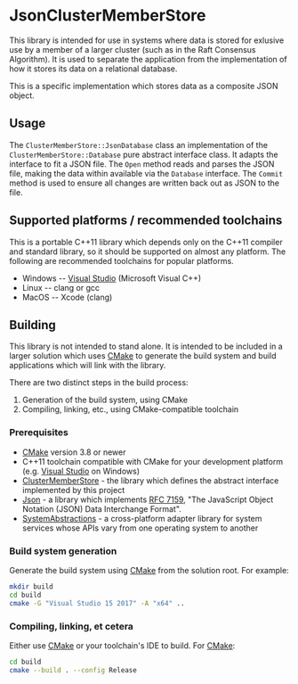 # JsonClusterMemberStore

This library is intended for use in systems where data is stored for exlusive
use by a member of a larger cluster (such as in the Raft Consensus Algorithm).
It is used to separate the application from the implementation of how it stores
its data on a relational database.

This is a specific implementation which stores data as a composite JSON object.

## Usage

The `ClusterMemberStore::JsonDatabase` class an implementation of the
`ClusterMemberStore::Database` pure abstract interface class.  It adapts the
interface to fit a JSON file.  The `Open` method reads and parses the JSON
file, making the data within available via the `Database` interface.  The
`Commit` method is used to ensure all changes are written back out as JSON to
the file.

## Supported platforms / recommended toolchains

This is a portable C++11 library which depends only on the C++11 compiler and
standard library, so it should be supported on almost any platform.  The
following are recommended toolchains for popular platforms.

* Windows -- [Visual Studio](https://www.visualstudio.com/) (Microsoft Visual
  C++)
* Linux -- clang or gcc
* MacOS -- Xcode (clang)

## Building

This library is not intended to stand alone.  It is intended to be included in
a larger solution which uses [CMake](https://cmake.org/) to generate the build
system and build applications which will link with the library.

There are two distinct steps in the build process:

1. Generation of the build system, using CMake
2. Compiling, linking, etc., using CMake-compatible toolchain

### Prerequisites

* [CMake](https://cmake.org/) version 3.8 or newer
* C++11 toolchain compatible with CMake for your development platform (e.g.
  [Visual Studio](https://www.visualstudio.com/) on Windows)
* [ClusterMemberStore](https://github.com/rhymu8354/ClusterMemberStore.git) -
  the library which defines the abstract interface implemented by this project
* [Json](https://github.com/rhymu8354/Json.git) - a library which implements
  [RFC 7159](https://tools.ietf.org/html/rfc7159), "The JavaScript Object
  Notation (JSON) Data Interchange Format".
* [SystemAbstractions](https://github.com/rhymu8354/SystemAbstractions.git) - a
  cross-platform adapter library for system services whose APIs vary from one
  operating system to another

### Build system generation

Generate the build system using [CMake](https://cmake.org/) from the solution
root.  For example:

```bash
mkdir build
cd build
cmake -G "Visual Studio 15 2017" -A "x64" ..
```

### Compiling, linking, et cetera

Either use [CMake](https://cmake.org/) or your toolchain's IDE to build.
For [CMake](https://cmake.org/):

```bash
cd build
cmake --build . --config Release
```
